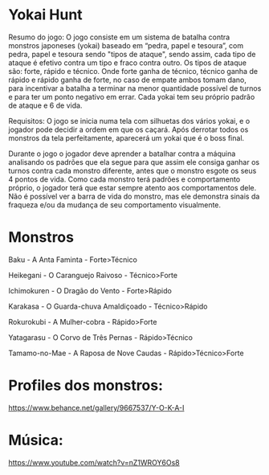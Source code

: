 # Yokai Hunt
Resumo do jogo: O jogo consiste em um sistema de batalha contra monstros japoneses (yokai) baseado em “pedra, papel e tesoura”, com pedra, papel e tesoura sendo "tipos de ataque", sendo assim, cada tipo de ataque é efetivo contra um tipo e fraco contra outro. Os tipos de ataque são: forte, rápido e técnico. Onde forte ganha de técnico, técnico ganha de rápido e rápido ganha de forte, no caso de empate ambos tomam dano, para incentivar a batalha a terminar na menor quantidade possível de turnos e para ter um ponto negativo em errar. Cada yokai tem seu próprio padrão de ataque e 6 de vida.

Requisitos: O jogo se inicia numa tela com silhuetas dos vários yokai, e o jogador pode decidir a ordem em que os caçará. Após derrotar todos os monstros da tela perfeitamente, aparecerá um yokai que é o boss final. 

Durante o jogo o jogador deve aprender a batalhar contra a máquina analisando os padrões que ela segue para que assim ele consiga ganhar os turnos contra cada monstro diferente, antes que o monstro esgote os seus 4 pontos de vida. Como cada monstro terá padrões e comportamento próprio, o jogador terá que estar sempre atento aos comportamentos dele. Não é possível ver a barra de vida do monstro, mas ele demonstra sinais da fraqueza e/ou da mudança de seu comportamento visualmente.

# Monstros
Baku - A Anta Faminta - Forte>Técnico

Heikegani - O Caranguejo Raivoso - Técnico>Forte

Ichimokuren - O Dragão do Vento - Forte>Rápido

Karakasa - O Guarda-chuva Amaldiçoado - Técnico>Rápido

Rokurokubi - A Mulher-cobra - Rápido>Forte

Yatagarasu - O Corvo de Três Pernas - Rápido>Técnico


Tamamo-no-Mae - A Raposa de Nove Caudas - Rápido>Técnico>Forte
		

# Profiles dos monstros:
https://www.behance.net/gallery/9667537/Y-O-K-A-I

# Música:
https://www.youtube.com/watch?v=nZ1WROY6Os8
